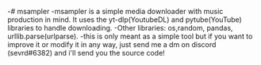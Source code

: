 -# msampler
-msampler is a simple media downloader with music production in mind. It uses the yt-dlp(YoutubeDL) and pytube(YouTube) libraries to handle downloading.
-Other libraries: os,random, pandas, urllib.parse(urlparse).
-this is only meant as a simple tool but if you want to improve it or modify it in any way, just send me a dm on discord (sevrd#6382) and i'll send you the source code!
